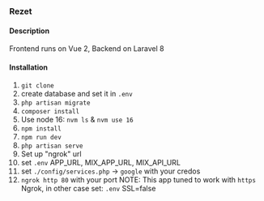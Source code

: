 ### Rezet

#### Description
Frontend runs on Vue 2, Backend on Laravel 8

#### Installation
1. `git clone`
2. create database and set it in `.env`
3. `php artisan migrate`
4. `composer install`
5. Use node 16: `nvm ls` & `nvm use 16` 
6. `npm install`
7. `npm run dev`
8. `php artisan serve`
9. Set up "ngrok" url
10. set `.env` APP_URL, MIX_APP_URL, MIX_API_URL
11. set `./config/services.php` -> `google` with your credos
12. `ngrok http 80` with your port
NOTE: This app tuned to work with `https` Ngrok, in other case set: `.env` SSL=false

